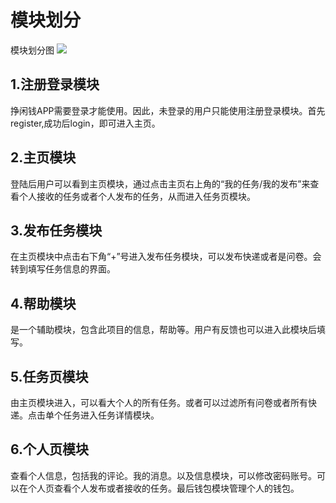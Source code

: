 # 模块划分

模块划分图
![](https://github.com/sysu620/sysu620/blob/master/Design/module.jpg?raw=true)

## 1.注册登录模块
挣闲钱APP需要登录才能使用。因此，未登录的用户只能使用注册登录模块。首先register,成功后login，即可进入主页。

## 2.主页模块
登陆后用户可以看到主页模块，通过点击主页右上角的“我的任务/我的发布”来查看个人接收的任务或者个人发布的任务，从而进入任务页模块。

## 3.发布任务模块
在主页模块中点击右下角“+”号进入发布任务模块，可以发布快递或者是问卷。会转到填写任务信息的界面。

## 4.帮助模块
是一个辅助模块，包含此项目的信息，帮助等。用户有反馈也可以进入此模块后填写。

## 5.任务页模块
由主页模块进入，可以看大个人的所有任务。或者可以过滤所有问卷或者所有快递。点击单个任务进入任务详情模块。

## 6.个人页模块
查看个人信息，包括我的评论。我的消息。以及信息模块，可以修改密码账号。可以在个人页查看个人发布或者接收的任务。最后钱包模块管理个人的钱包。

